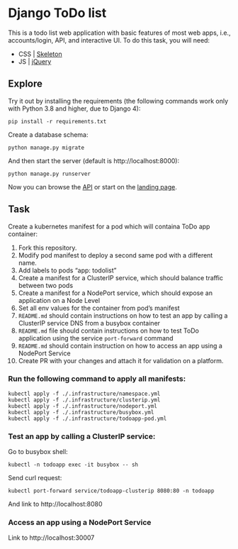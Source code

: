 # Django ToDo list

This is a todo list web application with basic features of most web apps, i.e., accounts/login, API, and interactive UI. To do this task, you will need:

- CSS | [Skeleton](http://getskeleton.com/)
- JS  | [jQuery](https://jquery.com/)

## Explore

Try it out by installing the requirements (the following commands work only with Python 3.8 and higher, due to Django 4):

```
pip install -r requirements.txt
```

Create a database schema:

```
python manage.py migrate
```

And then start the server (default is http://localhost:8000):

```
python manage.py runserver
```

Now you can browse the [API](http://localhost:8000/api/) or start on the [landing page](http://localhost:8000/).

## Task

Create a kubernetes manifest for a pod which will containa ToDo app container:

1. Fork this repository.
1. Modify pod manifest to deploy a second same pod with a different name.
1. Add labels to pods “app: todolist”
1. Create a manifest for a ClusterIP service, which should balance traffic between two pods
1. Create a manifest for a NodePort service, which should expose an application on a Node Level
1. Set all env values for the container from pod’s manifest
1. `README.md` should contain instructions on how to test an app by calling a ClusterIP service DNS from a busybox container
1. `README.md` file should contain instructions on how to test ToDo application using the service `port-forward` command
1. `README.md` should contain instruction on how to access an app using a NodePort Service
1. Create PR with your changes and attach it for validation on a platform.

### Run the following command to apply all manifests:
```
kubectl apply -f ./.infrastructure/namespace.yml
kubectl apply -f ./.infrastructure/clusterip.yml
kubectl apply -f ./.infrastructure/nodeport.yml
kubectl apply -f ./.infrastructure/busybox.yml
kubectl apply -f ./.infrastructure/todoapp-pod.yml
```
### Test an app by calling a ClusterIP service:
Go to busybox shell:
```
kubectl -n todoapp exec -it busybox -- sh
```
Send curl request:
```
kubectl port-forward service/todoapp-clusterip 8080:80 -n todoapp
```
And link to http://localhost:8080

### Access an app using a NodePort Service
Link to http://localhost:30007